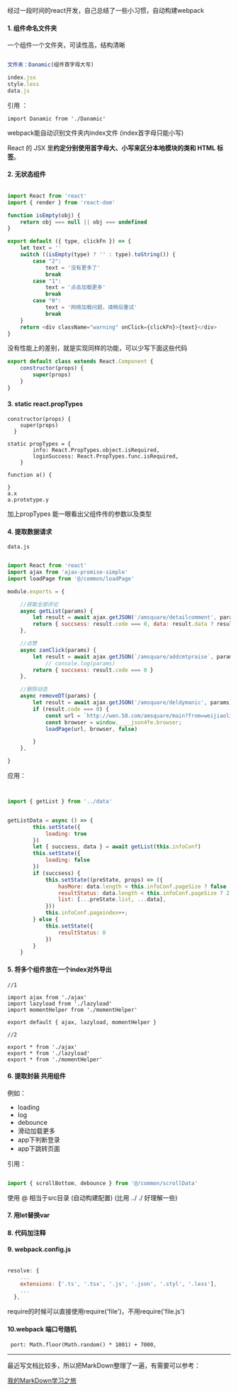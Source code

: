 
经过一段时间的react开发，自己总结了一些小习惯，自动构建webpack

#### 1. 组件命名文件夹  


一个组件一个文件夹，可读性高，结构清晰

```js

文件夹：Danamic(组件首字母大写)

index.jsx
style.less
data.js

```
引用 ：

    import Danamic from './Danamic'
    
 webpack能自动识别文件夹内index文件 (index首字母只能小写)
 
React 的 JSX 里**约定分别使用首字母大、小写来区分本地模块的类和 HTML 标签**。

#### 2. 无状态组件

```js

import React from 'react'
import { render } from 'react-dom'

function isEmpty(obj) {
    return obj === null || obj === undefined
}

export default ({ type, clickFn }) => {
    let text = ''
    switch ((isEmpty(type) ? '' : type).toString()) {
        case "2":
            text = '没有更多了'
            break
        case "1":
            text = '点击加载更多'
            break
        case "0":
            text = '网络加载问题，请稍后重试'
            break
    }
    return <div className="warning" onClick={clickFn}>{text}</div>
}

```

没有性能上的差别，就是实现同样的功能，可以少写下面这些代码

```js
export default class extends React.Component {
    constructor(props) {
        super(props)
    }
}

```

#### 3. static react.propTypes
    
```
constructor(props) {
    super(props)
  }
  
static propTypes = {
        info: React.PropTypes.object.isRequired,
        loginSuccess: React.PropTypes.func.isRequired,
    }
  
function a() {

}
a.x
a.prototype.y

```

加上propTypes 能一眼看出父组件传的参数以及类型



#### 4. 提取数据请求

    data.js

    
```js

import React from 'react'
import ajax from 'ajax-promise-simple'
import loadPage from '@/common/loadPage'

module.exports = {

    //获取全部评论
    async getList(params) {
        let result = await ajax.getJSON('/amsquare/detailcomment', params)
        return { succsess: result.code === 0, data: result.data ? result.data : [] }
    },

    //点赞
    async zanClick(params) {
        let result = await ajax.getJSON(`/amsquare/addcmtpraise`, params)
            // console.log(params)
        return { succsess: result.code === 0 }
    },

    //删除动态
    async removeDT(params) {
        let result = await ajax.getJSON('/amsquare/deldymanic', params)
        if (result.code === 0) {
            const url = `http://wen.58.com/amsquare/main?from=weijiaoliu_nav`;
            const browser = window.____json4fe.browser;
            loadPage(url, browser, false)

        }
    },

}

```
应用：

```js


import { getList } from '../data'


getListData = async () => {
        this.setState({
            loading: true
        })
        let { succsess, data } = await getList(this.infoConf)
        this.setState({
            loading: false
        })
        if (succsess) {
            this.setState((preState, props) => ({
                hasMore: data.length < this.infoConf.pageSize ? false : true,
                resultStatus: data.length < this.infoConf.pageSize ? 2 : 1,
                list: [...preState.list, ...data],
            }))
            this.infoConf.pageindex++;
        } else {
            this.setState({
                resultStatus: 0
            })
        }
    }

```
    

#### 5. 将多个组件放在一个index对外导出


```
//1

import ajax from './ajax'
import lazyload from './lazyload'
import momentHelper from './momentHelper'

export default { ajax, lazyload, momentHelper }

//2

export * from './ajax'
export * from './lazyload'
export * from './momentHelper'

```

#### 6. 提取封装 共用组件 

例如：
    
- loading
- log
- debounce
- 滑动加载更多
- app下判断登录
- app下跳转页面

引用：
```js

import { scrollBottom, debounce } from '@/common/scrollData'

```
使用 @ 相当于src目录 (自动构建配置) (比用 ../  ./ 好理解一些)





#### 7. 用let替换var

#### 8. 代码加注释

#### 9. webpack.config.js 

```js

resolve: {
    ...
    extensions: ['.ts', '.tsx', '.js', '.json', '.styl', '.less'], 
    ...
  },

```

require的时候可以直接使用require('file')，不用require('file.js')


#### 10.webpack 端口号随机

     port: Math.floor(Math.random() * 1001) + 7000,




---

最近写文档比较多，所以把MarkDown整理了一遍，有需要可以参考：

[我的MarkDown学习之旅](https://segmentfault.com/a/1190000011591534)
